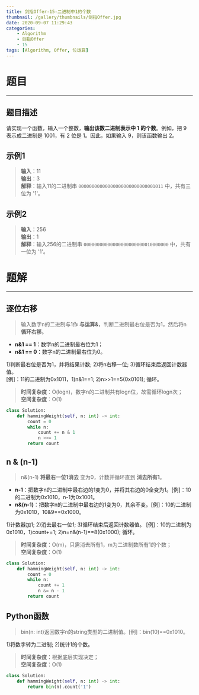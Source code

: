 ```yaml
---
title: 剑指Offer-15-二进制中1的个数
thumbnail: /gallery/thumbnails/剑指Offer.jpg
date: 2020-09-07 11:29:43
categories:
    - Algorithm  
    - 剑指Offer  
    - 15
tags: [Algorithm, Offer, 位运算]
---
```


# 题目
---
## 题目描述
请实现一个函数，输入一个整数，**输出该数二进制表示中 1 的个数**。例如，把 9 表示成二进制是 1001，有 2 位是 1。因此，如果输入 9，则该函数输出 2。
<!-- more -->

## 示例1
> **输入**：11  
> **输出**：3  
> **解释**：输入11的二进制串 `00000000000000000000000000001011` 中，共有三位为 '1'。

## 示例2
> **输入**：256  
> **输出**：1  
> **解释**：输入256的二进制串 `00000000000000000000000010000000` 中，共有一位为 '1'。

# 题解
---
## 逐位右移
> 输入数字n的二进制与1作 **与运算&**，判断二进制最右位是否为1，然后将n **循环右移**。

- **n&1 == 1**：数字n的二进制最右位为1；
- **n&1 == 0**：数字n的二进制最右位为0。

1)判断最右位是否为1，并将结果计数; 2)将n右移一位; 3)循环结束后返回计数器值。  
[例]：11的二进制为0x1011，1)n&1==1; 2)n>>1==5(0x0101); 循环。

> **时间复杂度**：O(logn)，数字n的二进制共有logn位，故需循环logn次；  
> **空间复杂度**：O(1)

```python
class Solution:
    def hammingWeight(self, n: int) -> int:
        count = 0
        while n:
            count += n & 1
            n >>= 1
        return count
```

## n & (n-1)
> n&(n-1) **将最右一位1消去** 变为0，计数并循环直到 **消去所有1**。

- **n-1**：把数字n的二进制中最右边的1变为0，并将其右边的0全变为1。[例]：10的二进制为0x1010，n-1为0x1001。
- **n&(n-1)**：把数字n的二进制中最右边的1变为0，其余不变。[例]：10的二进制为0x1010，10&9==0x1000。

1)计数器加1; 2)消去最右一位1; 3)循环结束后返回计数器值。
[例]：10的二进制为0x1010，1)count+=1; 2)n=n&(n-1)==8(0x1000); 循环。

> **时间复杂度**：O(m)，只需消去所有1，m为二进制数所有1的个数；  
> **空间复杂度**：O(1)

```python
class Solution:
    def hammingWeight(self, n: int) -> int:
        count = 0
        while n:
            count += 1
            n &= n - 1
        return count
```

## Python函数
> bin(n: int)返回数字n的string类型的二进制值。[例]：bin(10)==0x1010。

1)将数字转为二进制; 2)统计1的个数。

> **时间复杂度**：根据底层实现决定；  
> **空间复杂度**：O(1)

```python
class Solution:
    def hammingWeight(self, n: int) -> int:
        return bin(n).count('1')
```
